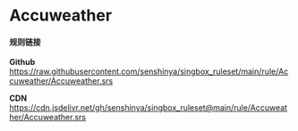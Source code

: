 # Accuweather

#### 规则链接

**Github**
https://raw.githubusercontent.com/senshinya/singbox_ruleset/main/rule/Accuweather/Accuweather.srs

**CDN**
https://cdn.jsdelivr.net/gh/senshinya/singbox_ruleset@main/rule/Accuweather/Accuweather.srs